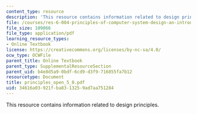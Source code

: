 ```yaml
---
content_type: resource
description: 'This resource contains information related to design principles. '
file: /courses/res-6-004-principles-of-computer-system-design-an-introduction-spring-2009/34616a03921fba8313259ad7aa751284_principles_open_5_0.pdf
file_size: 109066
file_type: application/pdf
learning_resource_types:
- Online Textbook
license: https://creativecommons.org/licenses/by-nc-sa/4.0/
ocw_type: OCWFile
parent_title: Online Textbook
parent_type: SupplementalResourceSection
parent_uid: b4e8d5a9-0bdf-6cd9-d3f9-716855fa7b12
resourcetype: Document
title: principles_open_5_0.pdf
uid: 34616a03-921f-ba83-1325-9ad7aa751284
---
```

This resource contains information related to design principles. 